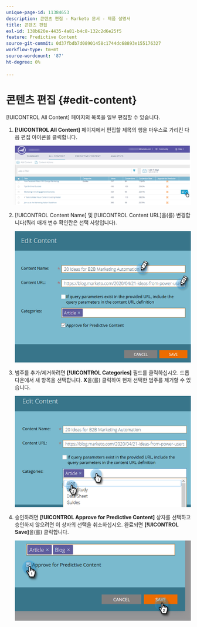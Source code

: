 ```yaml
---
unique-page-id: 11384653
description: 콘텐츠 편집 - Marketo 문서 - 제품 설명서
title: 콘텐츠 편집
exl-id: 138b620e-4435-4a81-b4c8-132c2d6e25f5
feature: Predictive Content
source-git-commit: 0d37fbdb7d08901458c1744dc68893e155176327
workflow-type: tm+mt
source-wordcount: '87'
ht-degree: 0%

---
```


# 콘텐츠 편집 {#edit-content}

[!UICONTROL All Content] 페이지의 목록을 일부 편집할 수 있습니다.

1. **[!UICONTROL All Content]** 페이지에서 편집할 제목의 행을 마우스로 가리킨 다음 편집 아이콘을 클릭합니다.

   ![](assets/image2017-10-3-9-3a8-3a1.png)

1. [!UICONTROL Content Name] 및 [!UICONTROL Content URL]을(를) 변경합니다(쿼리 매개 변수 확인란은 선택 사항입니다).

   ![](assets/edit-content-2.png)

1. 범주를 추가/제거하려면 **[!UICONTROL Categories]** 필드를 클릭하십시오. 드롭다운에서 새 항목을 선택합니다. **X**&#x200B;을(를) 클릭하여 현재 선택한 범주를 제거할 수 있습니다.

   ![](assets/edit-content-3.png)

1. 승인하려면 **[!UICONTROL Approve for Predictive Content]** 상자를 선택하고 승인하지 않으려면 이 상자의 선택을 취소하십시오. 완료되면 **[!UICONTROL Save]**&#x200B;을(를) 클릭합니다.

   ![](assets/edit-content-4.png)
